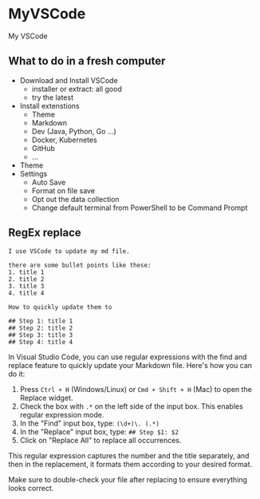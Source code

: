 # MyVSCode

My VSCode

## What to do in a fresh computer

- Download and Install VSCode
  - installer or extract: all good
  - try the latest
- Install extenstions
  - Theme
  - Markdown
  - Dev (Java, Python, Go ...)
  - Docker, Kubernetes
  - GitHub
  - ...
- Theme
- Settings
  - Auto Save
  - Format on file save
  - Opt out the data collection
  - Change default terminal from PowerShell to be Command Prompt

## RegEx replace

```text
I use VSCode to update my md file.

there are some bullet points like these:
1. title 1
2. title 2
3. title 3
4. title 4

How to quickly update them to 

## Step 1: title 1
## Step 2: title 2
## Step 3: title 3
## Step 4: title 4
```

In Visual Studio Code, you can use regular expressions with the find and replace feature to quickly update your Markdown file. Here's how you can do it:

1. Press `Ctrl + H` (Windows/Linux) or `Cmd + Shift + H` (Mac) to open the Replace widget.
2. Check the box with `.*` on the left side of the input box. This enables regular expression mode.
3. In the "Find" input box, type: `(\d+)\. (.*)`
4. In the "Replace" input box, type: `## Step $1: $2`
5. Click on "Replace All" to replace all occurrences.

This regular expression captures the number and the title separately, and then in the replacement, it formats them according to your desired format.

Make sure to double-check your file after replacing to ensure everything looks correct.
